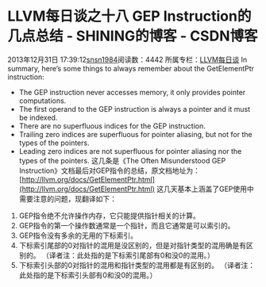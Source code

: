 # LLVM每日谈之十八 GEP Instruction的几点总结 - SHINING的博客 - CSDN博客
2013年12月31日 17:39:12[snsn1984](https://me.csdn.net/snsn1984)阅读数：4442
所属专栏：[LLVM每日谈](https://blog.csdn.net/column/details/llvm-study.html)
In summary, here’s some things to always remember about the GetElementPtr instruction:
- The GEP instruction never accesses memory, it only provides pointer computations.
- The first operand to the GEP instruction is always a pointer and it must be indexed.
- There are no superfluous indices for the GEP instruction.
- Trailing zero indices are superfluous for pointer aliasing, but not for the types of the pointers.
- Leading zero indices are not superfluous for pointer aliasing nor the types of the pointers.
这几条是《The Often Misunderstood GEP Instruction》文档最后对GEP指令的总结，原文档地址为：
[http://llvm.org/docs/GetElementPtr.html](http://llvm.org/docs/GetElementPtr.html)
这几天基本上涵盖了GEP使用中需要注意的问题，现翻译如下：
1. GEP指令绝不允许操作内存，它只能提供指针相关的计算。
2. GEP指令的第一个操作数通常是一个指针，而且它通常是可以索引的。
3. GEP指令没有多余的无用的下标索引。
4. 下标索引尾部的0对指针的混用是没区别的，但是对指针类型的混用确是有区别的。
（译者注：此处指的是下标索引尾部有0和没0的混用。）
5. 下标索引头部的0对指针的混用和指针类型的混用都是有区别的。
（译者注：此处指的是下标索引头部有0和没0的混用。）
